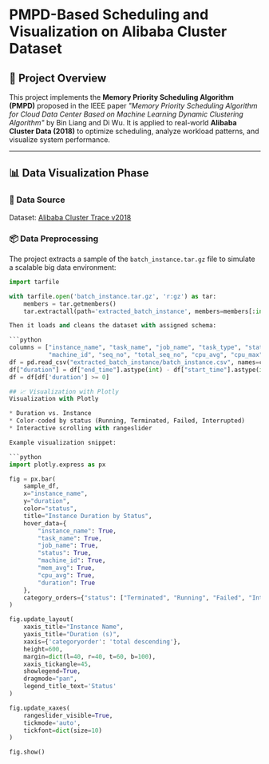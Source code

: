 # PMPD-Based Scheduling and Visualization on Alibaba Cluster Dataset

## 📌 Project Overview

This project implements the **Memory Priority Scheduling Algorithm (PMPD)** proposed in the IEEE paper _"Memory Priority Scheduling Algorithm for Cloud Data Center Based on Machine Learning Dynamic Clustering Algorithm"_ by Bin Liang and Di Wu. It is applied to real-world **Alibaba Cluster Data (2018)** to optimize scheduling, analyze workload patterns, and visualize system performance.

---

## 📊 Data Visualization Phase

### 🔗 Data Source
Dataset: [Alibaba Cluster Trace v2018](https://github.com/alibaba/clusterdata/blob/master/cluster-trace-v2018/fetchData.sh)  


### 📦 Data Preprocessing
The project extracts  a sample of the `batch_instance.tar.gz` file to simulate a scalable big data environment:

```python
import tarfile

with tarfile.open('batch_instance.tar.gz', 'r:gz') as tar:
    members = tar.getmembers()
    tar.extractall(path='extracted_batch_instance', members=members[:int(len(members) * 0.2)])

Then it loads and cleans the dataset with assigned schema:

```python 
columns = ["instance_name", "task_name", "job_name", "task_type", "status", "start_time", "end_time",
           "machine_id", "seq_no", "total_seq_no", "cpu_avg", "cpu_max", "mem_avg", "mem_max"]
df = pd.read_csv("extracted_batch_instance/batch_instance.csv", names=columns)
df["duration"] = df["end_time"].astype(int) - df["start_time"].astype(int)
df = df[df['duration'] >= 0]

## 📈 Visualization with Plotly
Visualization with Plotly

* Duration vs. Instance
* Color-coded by status (Running, Terminated, Failed, Interrupted)
* Interactive scrolling with rangeslider

Example visualization snippet:

```python
import plotly.express as px

fig = px.bar(
    sample_df,
    x="instance_name",
    y="duration",
    color="status",
    title="Instance Duration by Status",
    hover_data={
        "instance_name": True,
        "task_name": True,
        "job_name": True,
        "status": True,
        "machine_id": True,
        "mem_avg": True,
        "cpu_avg": True,
        "duration": True
    },
    category_orders={"status": ["Terminated", "Running", "Failed", "Interrupted"]}
)

fig.update_layout(
    xaxis_title="Instance Name",
    yaxis_title="Duration (s)",
    xaxis={'categoryorder': 'total descending'},
    height=600,
    margin=dict(l=40, r=40, t=60, b=100),
    xaxis_tickangle=45,
    showlegend=True,
    dragmode="pan",
    legend_title_text='Status'
)

fig.update_xaxes(
    rangeslider_visible=True,
    tickmode='auto',
    tickfont=dict(size=10)
)

fig.show()
